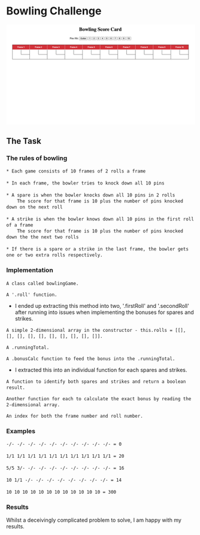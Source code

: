 Bowling Challenge
=================

![Image 1](https://github.com/Djura22/bowling-challenge/blob/master/scorecard.png?raw=true)


## The Task

### The rules of bowling

```
* Each game consists of 10 frames of 2 rolls a frame

* In each frame, the bowler tries to knock down all 10 pins

* A spare is when the bowler knocks down all 10 pins in 2 rolls
    The score for that frame is 10 plus the number of pins knocked down on the next roll

* A strike is when the bowler knows down all 10 pins in the first roll of a frame
    The score for that frame is 10 plus the number of pins knocked down the the next two rolls

* If there is a spare or a strike in the last frame, the bowler gets one or two extra rolls respectively.
```

### Implementation
```
A class called bowlingGame.
```
```
A '.roll' function.
```
* I ended up extracting this method into two, '.firstRoll' and '.secondRoll' after running into issues
when implementing the bonuses for spares and strikes.
```
A simple 2-dimensional array in the constructor - this.rolls = [[], [], [], [], [], [], [], [], [], []].
```
```
A .runningTotal.
```
```
A .bonusCalc function to feed the bonus into the .runningTotal.
```
* I extracted this into an individual function for each spares and strikes.
```
A function to identify both spares and strikes and return a boolean result.
```
```
Another function for each to calculate the exact bonus by reading the 2-dimensional array.
```
```
An index for both the frame number and roll number.
```

### Examples

```
-/- -/- -/- -/- -/- -/- -/- -/- -/- -/- = 0

1/1 1/1 1/1 1/1 1/1 1/1 1/1 1/1 1/1 1/1 = 20

5/5 3/- -/- -/- -/- -/- -/- -/- -/- -/- = 16

10 1/1 -/- -/- -/- -/- -/- -/- -/- -/- = 14

10 10 10 10 10 10 10 10 10 10 10 10 = 300
```

### Results

Whilst a deceivingly complicated problem to solve, I am happy with my results.

